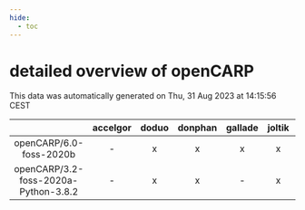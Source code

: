 ```yaml
---
hide:
  - toc
---
```


detailed overview of openCARP
=============================


This data was automatically generated on Thu, 31 Aug 2023 at 14:15:56 CEST  

| |accelgor|doduo|donphan|gallade|joltik|skitty|swalot|victini|
| :---: | :---: | :---: | :---: | :---: | :---: | :---: | :---: | :---: |
|openCARP/6.0-foss-2020b|-|x|x|x|x|x|x|x|
|openCARP/3.2-foss-2020a-Python-3.8.2|-|x|x|-|x|x|x|x|
